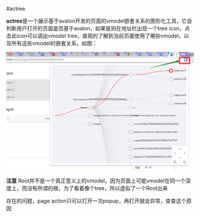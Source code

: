 #actree

**actree**是一个展示基于avalon开发的页面的vmodel嵌套关系的图形化工具，它会判断用户打开的页面是否基于avalon，如果是则在地址栏出现一个tree icon，点击此icon可以调出vmodel tree，直观的了解到当前页面使用了哪些vmodel，以及所有这些vmodel的嵌套关系，如图：

![actree screenshots](./images/actreeScreenShort.png)

**注意** Root并不是一个真正意义上的vmodel，因为页面上可能vmodel在同一个深度上，而没有所谓的根，为了看着像个tree，所以虚拟了一个Root出来

存在的问题，page action只可以打开一次popup，再打开就会异常，查查这个原因